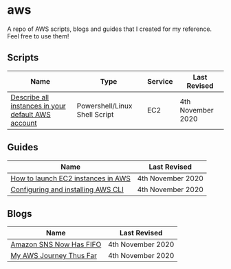 # aws
A repo of AWS scripts, blogs and guides that I created for my reference. Feel free to use them!

## Scripts
| Name  | Type | Service | Last Revised  |
|--|--|--|--|
| [Describe all instances in your default AWS account](./scripts/ec2/describe%20all%20instances)| Powershell/Linux Shell Script | EC2 | 4th November 2020 |

## Guides
| Name  | Last Revised  |
|--|--|
| [How to launch EC2 instances in AWS](https://yiternglee02.medium.com/3-ways-to-launch-an-amazon-ec2-instance-9e88d34357ec) | 4th November 2020 |
|[Configuring and installing AWS CLI](https://yiternglee02.medium.com/configuring-aws-cli-675021ce8ee0)| 4th November 2020 |

## Blogs
| Name  | Last Revised  |
|--|--|
|[Amazon SNS Now Has FIFO](https://yiternglee02.medium.com/amazon-sns-now-has-fifo-e87797f5e3c1)| 4th November 2020 |
|[My AWS Journey Thus Far](https://medium.com/swlh/my-aws-journey-thus-far-fc28e4bc1b64)| 4th November 2020 |